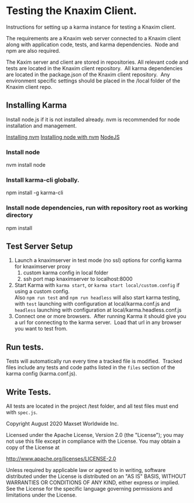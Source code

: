 # Testing the Knaxim Client.
Instructions for setting up a karma instance for testing a Knaxim client.


The requirements are a Knaxim web server connected to a Knaxim client along
with application code, tests, and karma dependencies.  Node and npm are also
required.

The Kaxim server and client are stored in repositories. All relevant code and
tests are located in the Knaxim client repository.  All karma dependencies
are located in the package.json of the Knaxim client repository.  Any
environment specific settings should be placed in the /local folder of the
Knaxim client repo.


## Installing Karma
Install node.js if it is not installed already. nvm is recommended for node
installation and management.

[Installing nvm](https://github.com/nvm-sh/nvm#install--update-script)
[Installing node with nvm](https://github.com/nvm-sh/nvm#usage)
[NodeJS](https://nodejs.org/en/)

### Install node
nvm install node

### Install karma-cli globally.
npm install -g karma-cli

### Install node dependencies, run with repository root as working directory
npm install

## Test Server Setup
1. Launch a knaximserver in test mode (no ssl)
	options for config karma for knaximserver proxy
	1. custom karma config in local folder
	2. ssh port map knaximserver to localhost:8000
2. Start Karma with `karma start`, or `karma start local/custom.config` if using a custom config.  
Also `npm run test` and `npm run headless` will also start karma testing, with `test` launching with configuration at local/karma.conf.js and `headless` launching with configuration at local/karma.headless.conf.js
3. Connect one or more browsers.  After running Karma it should give you a
url for connecting to the karma server.  Load that url in any browser you
want to test from.

## Run tests.
Tests will automatically run every time a tracked file is modified.  Tracked
files include any tests and code paths listed in the `files` section of the
karma config (karma.conf.js).

## Write Tests.
All tests are located in the project /test folder, and all test files
must end with `spec.js`.

Copyright August 2020 Maxset Worldwide Inc.

Licensed under the Apache License, Version 2.0 (the "License");
you may not use this file except in compliance with the License.
You may obtain a copy of the License at

http://www.apache.org/licenses/LICENSE-2.0

Unless required by applicable law or agreed to in writing, software
distributed under the License is distributed on an "AS IS" BASIS,
WITHOUT WARRANTIES OR CONDITIONS OF ANY KIND, either express or implied.
See the License for the specific language governing permissions and
limitations under the License.
